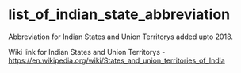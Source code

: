# list_of_indian_state_abbreviation

Abbreviation for Indian States and Union Territorys added upto 2018.

Wiki link for Indian States and Union Territorys - https://en.wikipedia.org/wiki/States_and_union_territories_of_India
